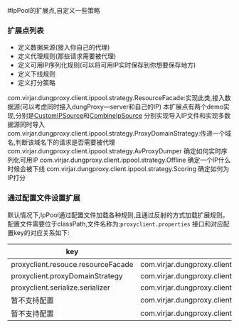 #IpPool的扩展点,自定义一些策略

### 扩展点列表
- 定义数据来源(接入你自己的代理)
- 定义代理规则(那些请求需要被代理)
- 定义可用IP序列化规则(可以将可用IP实时保存到你想要保存地方)
- 定义下线规则
- 定义打分策略

com.virjar.dungproxy.client.ippool.strategy.ResourceFacade:实现此类,接入数据源(可以考虑同时接入dungProxy—server和自己的IP)
 本扩展点有两个demo实现,分别是[CustomIPSource](http://git.oschina.net/virjar/proxyipcenter/tree/master/clientsample/src/main/java/com/virjar/dungproxy/client/samples/poolstrategy/CustomIPSource.java)和[CombineIpSource](http://git.oschina.net/virjar/proxyipcenter/tree/master/clientsample/src/main/java/com/virjar/dungproxy/client/samples/poolstrategy/CombineIpSource.java) 分别实现导入IP文件和实现多数据源同时导入
com.virjar.dungproxy.client.ippool.strategy.ProxyDomainStrategy:传递一个域名,判断该域名下的请求是否需要被代理
com.virjar.dungproxy.client.ippool.strategy.AvProxyDumper 确定如何实时序列化可用IP
com.virjar.dungproxy.client.ippool.strategy.Offline 确定一个IP什么时候会被下线
com.virjar.dungproxy.client.ippool.strategy.Scoring 确定如何为IP打分


### 通过配置文件设置扩展
默认情况下,IpPool通过配置文件加载各种规则,且通过反射的方式加载扩展规则。配置文件需要位于classPath,文件名称为:``proxyclient.properties``
接口和对应配置key的对应关系如下:

|key|接口类|默认值|
|----|----|----|
|proxyclient.resouce.resourceFacade|com.virjar.dungproxy.client.ippool.strategy.ResourceFacade|com.virjar.dungproxy.client.ippool.strategy.impl.DefaultResourceFacade|
|proxyclient.proxyDomainStrategy|com.virjar.dungproxy.client.ippool.strategy.ProxyDomainStrategy|com.virjar.dungproxy.client.ippool.strategy.impl.WhiteListProxyStrategy|
|proxyclient.serialize.serializer|com.virjar.dungproxy.client.ippool.strategy.AvProxyDumper|com.virjar.dungproxy.client.ippool.strategy.impl.JSONFileAvProxyDumper|
|暂不支持配置|com.virjar.dungproxy.client.ippool.strategy.Offline|com.virjar.dungproxy.client.ippool.strategy.impl.DefaultOffliner|
|暂不支持配置|com.virjar.dungproxy.client.ippool.strategy.Scoring|com.virjar.dungproxy.client.ippool.strategy.impl.DefaultScoring|
